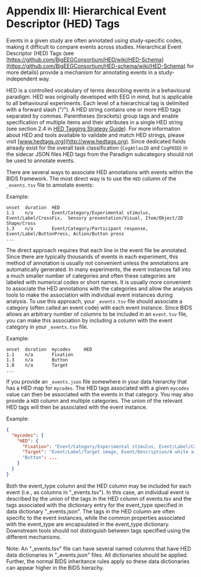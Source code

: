 # Appendix III: Hierarchical Event Descriptor (HED) Tags

Events in a given study are often annotated using study-specific codes, making it difficult to compare events across studies. Hierarchical Event Descriptor (HED) Tags (see [https://github.com/BigEEGConsortium/HED/wiki/HED-Schema](https://github.com/BigEEGConsortium/HED-schema/wiki/HED-Schema) for more details) provide a mechanism for annotating events in a study-independent way. 

HED is a controlled vocabulary of terms describing events in a behavioural paradigm. HED was originally developed with EEG in mind, but is applicable to all behavioural experiments. Each level of a hierarchical tag is delimited with a forward slash ("/"). A HED string contains one or more HED tags separated by commas. Parentheses (brackets) group tags and enable specification of multiple items and their attributes in a single HED string (see section 2.4 in [HED Tagging Strategy Guide](http://www.hedtags.org/downloads/HED%20Tagging%20Strategy%20Guide.pdf)). For more information about HED and tools available to validate and match HED strings, please visit [www.hedtags.org](http://www.hedtags.org). Since dedicated fields already exist for the overall task classification (`CogAtlasID` and `CogPOID`) in the sidecar JSON files HED tags from the Paradigm subcategory should not be used to annotate events.  

There are several ways to associate HED annotations with events within the BIDS framework.  The most direct way is to use the `HED` column of the `_events.tsv` file to annotate events:  

Example:  

```
onset  duration  HED
1.1    n/a       Event/Category/Experimental stimulus, Event/Label/CrossFix,  Sensory presentation/Visual, Item/Object/2D Shape/Cross
1.3    n/a       Event/Category/Participant response, Event/Label/ButtonPress, Action/Button press
...

```
The direct approach requires that each line in the event file be annotated. Since there are typically thousands of events in each experiment, this method of annotation is usually not convenient unless the annotations are automatically generated. In many experiments, the event instances fall into a much smaller number of categories and often these categories are labeled with numerical codes or short names. It is usually more convenient to associate the HED annotations with the categories and allow the analysis tools to make the association with individual event instances during analysis. To use this approach, your `_events.tsv` file should associate a category (often called an event code) with each event instance. Since BIDS allows an arbitrary number of columns to be included in an `event.tsv` file, you can make this association by including a column with the event category in your `_events.tsv` file.

Example:  

```
onset  duration  mycodes     HED
1.1    n/a       Fixation  
1.3    n/a       Button
1.8    n/a       Target
...

```
If you provide an `_events.json` file somewhere in your data hierarchy that has a HED map for `mycodes`. The HED tags associated with a given `mycodes` value can then be associated with the events in that category.  You may also provide a `HED` column and multiple categories.  The union of the relevant HED tags will then be associated with the event instance.

Example:  

```JSON
{
  "mycodes": {
    "HED": {
      "Fixation": "Event/Category/Experimental stimulus, Event/Label/CrossFix, Event/Description/A cross appears at screen center to serve as a fixation point, Sensory presentation/Visual, Item/Object/2D Shape/Cross, Attribute/Visual/Fixation point, Attribute/Visual/Rendering type/Screen, Attribute/Location/Screen/Center",
      "Target": "Event/Label/Target image, Event/Description/A white airplane as the RSVP target superimposed on a satellite image is displayed., Event/Category/Experimental stimulus, (Item/Object/Vehicle/Aircraft/Airplane, Participant/Effect/Cognitive/Target, Sensory presentation/Visual/Rendering type/Screen/2D), (Item/Natural scene/Arial/Satellite, Sensory presentation/Visual/Rendering type/Screen/2D)"
      "Button": ...
    }
  }
}
```

Both the event_type column and the HED column may be included for each event (i.e., as columns in "_events.tsv"). In this case, an individual event is described by the union of the tags in the HED column of events.tsv and the tags associated with the dictionary entry for the event_type specified in data dictionary "_events.json". The tags in the HED column are often specific to the event instances, while the common properties associated with the event_type are encapsulated in the event_type dictionary. Downstream tools should not distinguish between tags specified using the different mechanisms.  

Note: An "_events.tsv" file can have several named columns that have HED data dictionaries in "_events.json" files. All dictionaries should be applied.  Further, the normal BIDS inheritance rules apply so these data dictionaries can appear higher in the BIDS hierachy.  
